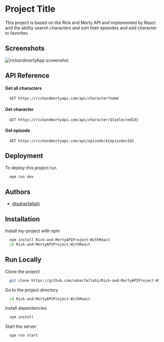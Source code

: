 # Project Title

This project is based on the Rick and Morty API and implemented by React and the ability search characters and sort their episodes and add character to favorites

## Screenshots

![rickandmortyApp screenshot](https://github.com/user-attachments/assets/01953450-a5b4-4816-8fac-624429f5f72f)

## API Reference

#### Get all characters

```http
  GET https://rickandmortyapi.com/api/character?name
```

#### Get character

```http
  GET https://rickandmortyapi.com/api/character/${selectedId}
```

#### Get episode

```http
  GET https://rickandmortyapi.com/api/episode/${episodesId}
```

## Deployment

To deploy this project run

```bash
  npm run dev
```

## Authors

- [@saharfallahi](https://github.com/saharfallahi)

## Installation

Install my-project with npm

```bash
  npm install Rick-and-MortyAPIProject-WithReact
  cd Rick-and-MortyAPIProject-WithReact
```

## Run Locally

Clone the project

```bash
  git clone https://github.com/saharfallahi/Rick-and-MortyAPIProject-WithReact.git
```

Go to the project directory

```bash
  cd Rick-and-MortyAPIProject-WithReact
```

Install dependencies

```bash
  npm install
```

Start the server

```bash
  npm run start
```
